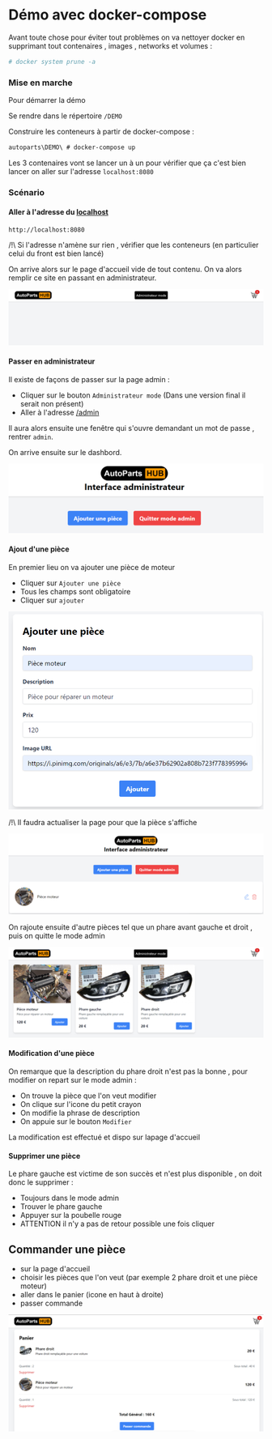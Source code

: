 # Démo avec docker-compose

Avant toute chose pour éviter tout problèmes on va nettoyer docker en supprimant tout contenaires , images ,  networks et volumes : 
```bash
# docker system prune -a
```

### Mise en marche

Pour démarrer la démo

Se rendre dans le répertoire `/DEMO`

Construire les conteneurs à partir de docker-compose : 
```bash
autoparts\DEMO\ # docker-compose up
``` 
Les 3 contenaires vont se lancer un à un pour vérifier que ça c'est bien lancer on aller sur l'adresse `localhost:8080` 

### Scénario

#### Aller à l'adresse du [localhost](localhost:8080)

```
http://localhost:8080
```

/!\ Si l'adresse n'amène sur rien , vérifier que les conteneurs (en particulier celui du front est bien lancé) 

On arrive alors sur le page d'accueil vide de tout contenu. On va alors remplir ce site en passant en administrateur.

![Capture page d'accueil vide](./img/accueil.png)

#### Passer en administrateur

Il existe de façons de passer sur la page admin : 
- Cliquer sur le bouton `Administrateur mode` (Dans une version final il serait non présent)
- Aller à l'adresse [/admin](localhost:8080/admin)

Il aura alors ensuite une fenêtre qui s'ouvre demandant un mot de passe , rentrer `admin`.

On arrive ensuite sur le dashbord.

![Capture page du mode administrateur](./img/dashboard_admin.png)

#### Ajout d'une pièce

En premier lieu on va ajouter une pièce de moteur

- Cliquer sur `Ajouter une pièce`
- Tous les champs sont obligatoire
- Cliquer sur `ajouter`

![Capture page ajouter pièce](./img/ajout_piece.png)

/!\ Il faudra actualiser la page pour que la pièce s'affiche

![Capture page dashboard admin avec pièce ajouter](./img/dashboard_admin_with_piece.png)


On rajoute ensuite d'autre pièces tel que un phare avant gauche et droit , puis on quitte le mode admin

![Capture page dashboard admin avec pièce ajouter](./img/accueil_with_pieces.png)


#### Modification d'une pièce

On remarque que la description du phare droit n'est pas la bonne , pour modifier on repart sur le mode admin :

- On trouve la pièce que l'on veut modifier
- On clique sur l'icone du petit crayon
- On modifie la phrase de description
- On appuie sur le bouton `Modifier`

La modification est effectué et dispo sur lapage d'accueil

#### Supprimer une pièce

Le phare gauche est victime de son succès et n'est plus disponible , on doit donc le supprimer :

- Toujours dans le mode admin
- Trouver le phare gauche 
- Appuyer sur la poubelle rouge
- ATTENTION il n'y a pas de retour possible une fois cliquer


## Commander une pièce

- sur la page d'accueil
- choisir les pièces que l'on veut (par exemple 2 phare droit et une pièce moteur)
- aller dans le panier (icone en haut à droite)
- passer commande


![Capture page du panier avec 3 pièce auto](./img/panier.png)